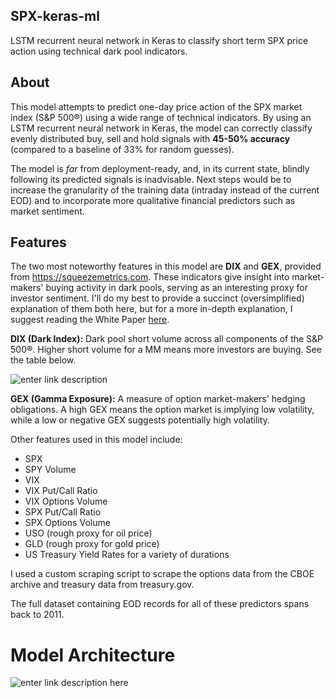 ## SPX-keras-ml

LSTM recurrent neural network in Keras to classify short term SPX price action using technical dark pool indicators.

## About
This model attempts to predict one-day price action of the SPX market index (S&P 500®) using a wide range of technical indicators. By using an LSTM recurrent neural network in Keras, the model can correctly classify evenly distributed buy, sell and hold signals with **45-50% accuracy** (compared to a baseline of 33% for random guesses).

The model is *far* from deployment-ready, and, in its current state, blindly following its predicted signals is inadvisable. Next steps would be to increase the granularity of the training data (intraday instead of the current EOD) and to incorporate more qualitative financial predictors such as market sentiment.

## Features

The two most noteworthy features in this model are **DIX** and **GEX**, provided from https://squeezemetrics.com. These indicators give insight into market-makers' buying activity in dark pools, serving as an interesting proxy for investor sentiment. I'll do my best to provide a succinct (oversimplified) explanation of them both here, but for a more in-depth explanation, I suggest reading the White Paper [here](https://squeezemetrics.com/monitor/download/pdf/short_is_long.pdf?).

**DIX (Dark Index):** Dark pool short volume across all components of the S&P 500®. Higher short volume for a MM means more investors are buying. See the table below.

![enter link description](https://i.imgur.com/wrjz2DS.png)

****GEX** (Gamma Exposure):** A measure of option market-makers' hedging obligations. A high GEX means the option market is implying low volatility, while a low or negative GEX suggests potentially high volatility.

Other features used in this model include:

 - SPX
 - SPY Volume
 - VIX
 - VIX Put/Call Ratio
 - VIX Options Volume
 - SPX Put/Call Ratio
 - SPX Options Volume
 - USO (rough proxy for oil price)
 - GLD (rough proxy for gold price)
 - US Treasury Yield Rates for a variety of durations

I used a custom scraping script to scrape the options data from the CBOE archive and treasury data from treasury.gov.
 
 The full dataset containing EOD records for all of these predictors spans back to 2011.

# Model Architecture

![enter link description here](https://i.imgur.com/iNnafD5.png)

